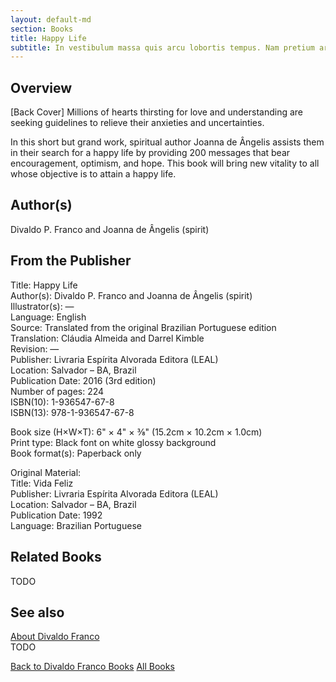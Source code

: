 ```yaml
---
layout: default-md
section: Books
title: Happy Life
subtitle: In vestibulum massa quis arcu lobortis tempus. Nam pretium arcu in odio vulputate luctus.
---
```


## Overview

[Back Cover] Millions of hearts thirsting for love and understanding are seeking guidelines to relieve their anxieties and uncertainties.

In this short but grand work, spiritual author Joanna de Ângelis assists them in their search for a happy life by providing 200 messages that bear encouragement, optimism, and hope. This book will bring new vitality to all whose objective is to attain a happy life.

## Author(s)
Divaldo P. Franco and Joanna de Ângelis (spirit)

## From the Publisher
Title: 	Happy Life  
Author(s): 	Divaldo P. Franco and Joanna de Ângelis (spirit)  
Illustrator(s): 	—  
Language: 	English  
Source: 	Translated from the original Brazilian Portuguese edition  
Translation: 	Cláudia Almeida and Darrel Kimble  
Revision: 	—  
Publisher: 	Livraria Espírita Alvorada Editora (LEAL)  
Location: 	Salvador – BA, Brazil  
Publication Date: 	2016 (3rd edition)  
Number of pages: 	224  
ISBN(10): 	1-936547-67-8  
ISBN(13): 	978-1-936547-67-8  
	  
	  
Book size (H×W×T): 	6" × 4" × ⅜" (15.2cm × 10.2cm × 1.0cm)  
Print type: 	Black font on white glossy background  
Book format(s): 	Paperback only  
  
   
Original Material:  
Title: 	Vida Feliz  
Publisher: 	Livraria Espírita Alvorada Editora (LEAL)  
Location: 	Salvador – BA, Brazil  
Publication Date: 	1992  
Language: 	Brazilian Portuguese  

## Related Books
TODO

## See also
[About Divaldo Franco](/profile/divaldo-franco)  
TODO


<a href="/books/divaldo-franco" class="button">Back to Divaldo Franco Books</a>
<a href="/books" class="button">All Books</a>

